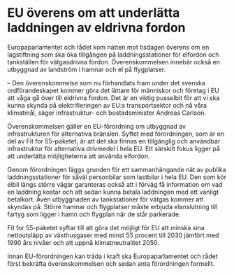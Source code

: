 # EU överens om att underlätta laddningen av eldrivna fordon

Europaparlamentet och rådet kom natten mot tisdagen överens om en lagstiftning som ska öka tillgången på laddningsstationer för elfordon och tankställen för vätgasdrivna fordon. Överenskommelsen innebär också en utbyggnad av landström i hamnar och el på flygplatser.

– Den överenskommelse som nu förhandlats fram under det svenska ordförandeskapet kommer göra det lättare för människor och företag i EU att våga gå över till eldrivna fordon. Det är en viktig pusselbit för att vi ska kunna skynda på elektrifieringen av EU:s transportsektor och nå våra klimatmål, säger infrastruktur- och bostadsminister Andreas Carlson.

Överenskommelsen gäller en EU-förordning om utbyggnad av infrastrukturen för alternativa bränslen. Syftet med förordningen, som är en del av Fit for 55-paketet, är att det ska finnas en tillgänglig och användbar infrastruktur för alternativa drivmedel i hela EU. Ett särskilt fokus ligger på att underlätta möjligheterna att använda elfordon.

Genom förordningen läggs grunden för ett sammanhängande nät av publika laddningsstationer för såväl personbilar som lastbilar i hela EU. Den som kör elbil längs större vägar garanteras också att i förväg få information om vad en laddning kostar och att sedan kunna betala laddningen med ett vanligt betalkort. Även utbyggnaden av tankstationer för vätgas kommer att skyndas på. Större hamnar och flygplatser måste erbjuda elanslutning till fartyg som ligger i hamn och flygplan när de står parkerade.

Fit for 55-paketet syftar till att göra det möjligt för EU att minska sina nettoutsläpp av växthusgaser med minst 55 procent till 2030 jämfört med 1990 års nivåer och att uppnå klimatneutralitet 2050.

Innan EU-förordningen kan träda i kraft ska Europaparlamentet och rådet först bekräfta överenskommelsen och sedan anta förordningen formellt.
